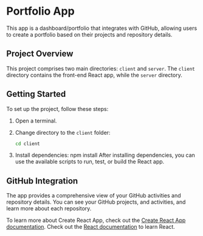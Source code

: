 
# Portfolio App

This app is a dashboard/portfolio that integrates with GitHub, allowing users to create a portfolio based on their projects and repository details.

## Project Overview

This project comprises two main directories: `client` and `server`. The `client` directory contains the front-end React app, while the `server` directory. 
## Getting Started

To set up the project, follow these steps:

1. Open a terminal.

2. Change directory to the `client` folder:

   ```bash
   cd client
3. Install dependencies:
    npm install
After installing dependencies, you can use the available scripts to run, test, or build the React app.

## GitHub Integration
The app provides a comprehensive view of your GitHub activities and repository details. You can see your GitHub projects, and activities, and learn more about each repository.

To learn more about Create React App, check out the [Create React App documentation](https://facebook.github.io/create-react-app/docs/getting-started).
Check out the [React documentation](https://reactjs.org/) to learn React.

